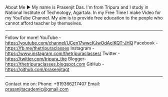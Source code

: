 About Me ► My name is Prasenjit Das. I'm from Tripura and I study in National Institute of Technology, Agartala. In my Free Time I make Video for my YouTube Channel. My aim is to provide free education to the people who cannot afford teacher by themselves. 

-----------------------------------------------------------------------------------------

Follow for more!
YouTube - https://youtube.com/channel/UCen17wwcKJwOdAcIKQT-JHQ
Facebook - https://fb.me/thetripuraclasses
Instagram -  https://www.instagram.com/thetripuraclasses/
Twitter - https://twitter.com/tripura_the
Blogger- https://thetripuraclasses.blogspot.com
GitHub - https://github.com/prasenjitagt

-----------------------------------------------------------------------------------------
Contact me on:
Phone: +919366217407
Email: prasanjitacademic@gmail.com
